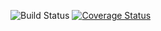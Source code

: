 ![Build Status](https://app.travis-ci.com/allan-ma1/swe1-app.svg?token=egJc8ts5sx3Wox9RkrZH&branch=main)
[![Coverage Status](https://coveralls.io/repos/github/allan-ma1/swe1-app/badge.svg?branch=main)](https://coveralls.io/github/allan-ma1/swe1-app?branch=main)

